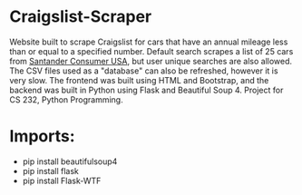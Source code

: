 # Craigslist-Scraper
Website built to scrape Craigslist for cars that have an annual mileage less than or equal to a specified number. Default search scrapes a list of 25 cars from [Santander Consumer USA](https://santanderconsumerusa.com/blog/25-vehicles-that-hold-value-best-over-five-years-iseecars-com), but user unique searches are also allowed. The CSV files used as a "database" can also be refreshed, however it is very slow. The frontend was built using HTML and Bootstrap, and the backend was built in Python using Flask and Beautiful Soup 4. Project for CS 232, Python Programming.

# Imports:
* pip install beautifulsoup4
* pip install flask
* pip install Flask-WTF
